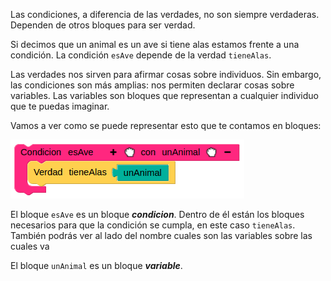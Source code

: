 Las condiciones, a diferencia de las verdades, no son siempre verdaderas. Dependen de otros bloques para ser verdad. 

Si decimos que un animal es un ave si tiene alas estamos frente a una condición. La condición `esAve` depende de la verdad `tieneAlas`. 

Las verdades nos sirven para afirmar cosas sobre individuos. Sin embargo, las condiciones son más amplias: nos permiten declarar cosas sobre variables. Las variables son bloques que representan a cualquier individuo que te puedas imaginar.

Vamos a ver como se puede representar esto que te contamos en bloques:

<img src="https://raw.githubusercontent.com/MumukiProject/mumuki-guia-prologBlockly-demo-proyecto-final-genius-dock/master/assets/Screenshot%20from%202018-11-08%2021-48-08_1541724496913.png" alt="Screenshot from 2018-11-08 21-48-08_1541724496913.png" width="auto" height="auto">

El bloque `esAve` es un bloque **_condicion_**. Dentro de él están los bloques necesarios para que la condición se cumpla, en este caso `tieneAlas`. También podrás ver al lado del nombre cuales son las variables sobre las cuales va

El bloque `unAnimal` es un bloque **_variable_**.